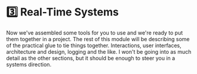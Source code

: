 # 3️⃣ Real-Time Systems
Now we've assembled some tools for you to use and we're ready to put them together in a project.
The rest of this module will be describing some of the practical glue to tie things together. Interactions,
user interfaces, architecture and design, logging and the like. I won't be going into as much detail as the other
sections, but it should be enough to steer you in a systems direction.
